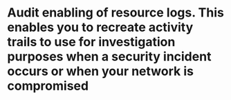 # Audit enabling of resource logs. This enables you to recreate activity trails to use for investigation purposes when a security incident occurs or when your network is compromised
